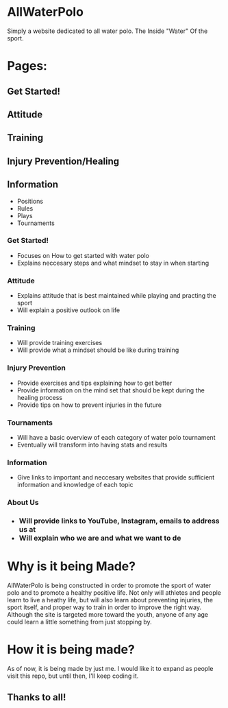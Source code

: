 # AllWaterPolo

Simply a website dedicated to all water polo.
The Inside "Water" Of the sport.

<h1>Pages: </h1>

<h2> Get Started! </h2>
<h2>Attitude </h2>
<h2> Training </h2>
<h2> Injury Prevention/Healing </h2>
<h2> Information</h2>
<ul>
<li> Positions </li>
<li> Rules </li>
<li> Plays </li>
<li> Tournaments </li>
</ul>

<h3> Get Started! </h3>
<ul>
<li> Focuses on How to get started with water polo </li>
<li> Explains neccesary steps and what mindset to stay in when starting </li>
</ul>

<h3> Attitude </h3>
<ul>
<li> Explains attitude that is best maintained while playing and practing the sport </li>
<li> Will explain a positive outlook on life </li>
</ul>

<h3> Training </h3>
<ul>
<li> Will provide training exercises </li>
<li> Will provide what a mindset should be like during training </li>
</ul>

<h3> Injury Prevention </h3>
<ul>
<li> Provide exercises and tips explaining how to get better </li>
<li> Provide information on the mind set that should be kept during the healing process </li>
<li> Provide tips on how to prevent injuries in the future </li>
</ul>

<h3> Tournaments </h3>
<ul>
<li> Will have a basic overview of each category of water polo tournament </li>
<li> Eventually will transform into having stats and results </li>
</ul>

<h3> Information </h3>
<ul>
<li> Give links to important and neccesary websites that provide sufficient information and knowledge of each topic </li>
</ul>


<h3> About Us <h3>
<ul>
<li> Will provide links to YouTube, Instagram, emails to address us at </li>
<li> Will explain who we are and what we want to de </li>
</ul>

<h1> Why is it being Made? </h1>
AllWaterPolo is being constructed in order to promote the sport of water polo and to promote a healthy positive life.  Not only will athletes and people learn to live a heathy life, but will also learn about preventing injuries, the sport itself, and proper way to train in order to improve the right way. Although the site is targeted more toward the youth, anyone of any age could learn a little something from just stopping by.

<h1> How it is being made? </h1>
As of now, it is being made by just me. I would like it to expand as people visit this repo, but until then, I'll keep coding it.

<h2> Thanks to all! </h2>

